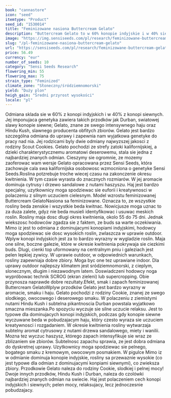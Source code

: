 ```yaml
---
book: "cannastore"
icon: "seed"
itemtype: "Product"
seed_id: "1530014"
title: "Feminizowane nasiona Buttercream Gelato"
description: "Buttercream Gelato to w 60% konopie indyjskie i w 40% siewne z genami Gelato, Durban i Hindu Kush. Cechują ją relaksujący, pobudzający haj i owocowy aromat."
image: "https://img.sensiseeds.com/pl/research/feminizowane-buttercream-gelato-image.png"
slug: "/pl-feminizowane-nasiona-buttercream-gelato"
url: "https://sensiseeds.com/pl/research/feminizowane-buttercream-gelato?a_aid=cannastore"
price: 56.49
currency: "eur"
number_of_seeds: 10
category: "Sensi Seeds Research"
flowering_min: 55
flowering_max: 75
strain_type: "Feminized"
climate_zone: "Słoneczny/śródziemnomorski"
yield: "Duży plon"
heigh_gain: "Średni przyrost wysokości"
locale: "pl"
---
```

Odmiana sklada sie w 60% z konopi indyjskich i w 40% z konopi siewnych. Jej imponujaca genetyka zawiera takich przodków jak Durban, swiatowej slawy konopie siewne; Gelato, znane ze swego intensywnego haju oraz Hindu Kush, slawnego producenta obfitych zbiorów. Gelato jest bardzo szczególna odmiana do uprawy i zapewnia nam wyjatkowa genetyke do pracy nad nia. Jej rodzicami byly dwie odmiany najwyzszej jakosci z rodziny Scout Cookies. Gelato pochodzi ze strefy zatoki kalifornijskiej, a dzieki charakterystycznemu aromatowi deserowemu, stala sie jedna z najbardziej znanych odmian. Cieszymy sie ogromnie, ze mozemy zaoferowac wam wersje Gelato opracowana przez Sensi Seeds, która zachowuje cala swa kalifornijska osobowosc wzmocniona o genetyke Sensi Seeds.Roslina potzrebuje troche wiecej czasu na zakonczenie okresu kwitnienia. W tym czasie wyrasta do znacznych rozmiarów. W jej aromacie dominuja cytrusy i drzewo sandalowe z nutami haszyszu. Haj jest bardzo specjalny, uzytkownicy moga spodziewac sie euforii i kreatywnosci w polaczeniu z silnym uczuciem cielesnym. Model wzrostu feminizowanej Buttercream GelatoNasiona sa feminizowane. Oznacza to, ze wszystkie rosliny beda zenskie i wszystkie beda kwitnac. Nowicjusze moga uznac to za duza zalete, gdyz nie beda musieli identyfikowac i usuwac meskich roslin. Rosliny maja dosc dlugi okres kwitnienia, okolo 55 do 75 dni. Jednak wiekszosc hodowców zgadza sie z faktem, ze buds sa warte oczekiwania. Mimo iz jest to odmiana z dominujacymi konopiami indyjskimi, hodowcy moga spodziewac sie dosc wysokich roslin, zwlaszcza w uprawie outdoor. Wplyw konopi indyjskich jest za to bardzo wyrazny w wygladzie roslin. Maja one silne, boczne galezie, które w okresie kwitnienia pokrywaja sie ciezkimi buds. Dlugi, cienki top uformowany na centralnym pniu i galeziach jest pelen lepkiej zywicy. W uprawie outdoor, w odpowiednich warunkach, rosliny zapewniaja dobre zbiory. Moga byc one tez uprawiane indoor. Dla uprawy outdoor najlepszy klimatem jest sródziemnomorski, z cieplym, slonecznym, dlugim i niezawodnym latem. Doswiadczeni hodowcy noga wypróbowac technik SCROG (ekran zieleni) lub supercropping. Obie przynosza naprawde dobre rezultaty.Efekt, smak i zapach feminizowanej Buttercream GelatoWplyw przodków Gelato jest bardzo wyrazny w aromacie, smaku i haju. Gelato pochodzi z rodziny Cookie, znanej ze swego slodkiego, owocowego i deserowego smaku. W polaczeniu z ziemistymi nutami Hindu Kush i subtelna pikantnoscia Durban powstala wyjatkowo smaczna mieszanka.Po spozyciu wyczuje sie silne uczucie relaksu. Jest to typowe dla dominujacych konopi indyjskich, podczas gdy konopie siewne wyczuwane beda w pobudzajacym haju, który czesto wyraza sie uczuciem kreatywnosci i rozgadaniem. W okresie kwitnienia rosliny wytwarzaja subtelny aromat cytrusowy z nutami drzewa sandalowego, miety i wanilii. Mozna tez wyczuc haszysz, którego zapach intensyfikuje sie wraz ze zblizaniem sie zbiorów. Subtelnosc zapachu sprawia, ze jest dobra odmiana do dyskretnej uprawy. Uzytkownicy moga spodziewac sie pelnego, bogatego smaku z kremowym, owocowym posmakiem. W pigulce Mimo iz w odmianie dominuja konopie indyjskie, rosliny sa przewaznie wysokie (co jest typowe dla odmian z dominujacymi konpiami siewnymi), co zwieksza zbiory. Przodkowie Gelato naleza do rodziny Cookie, slodkiej i pelnej mocy! Dwoje innych przodków, Hindu Kush i Durban, naleza do czolówki najbardziej znanych odmian na swiecie. Haj jest polaczeniem cech konopi indyjskich i siewnych; pelen mocy, relaksujacy, lecz jednoczesnie pobudzajacy.
